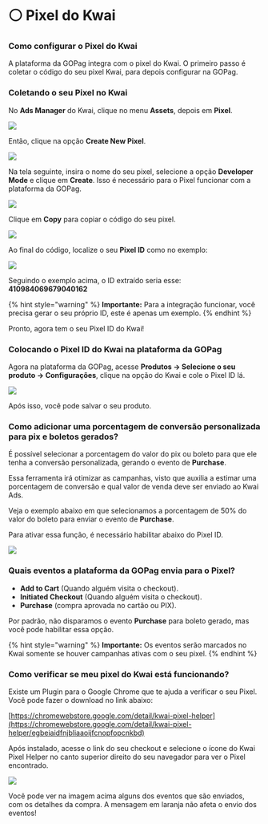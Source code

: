 # ⚪ Pixel do Kwai

### Como configurar o Pixel do Kwai

A plataforma da GOPag integra com o pixel do Kwai. O primeiro passo é coletar o código do seu pixel Kwai, para depois configurar na GOPag.

### Coletando o seu Pixel no Kwai

No **Ads Manager** do Kwai, clique no menu **Assets**, depois em **Pixel**.

![](/assets/ads/48_kwai_pixel.png)

Então, clique na opção **Create New Pixel**.

![](/assets/ads/49_kwai_pixel_create.png)

Na tela seguinte, insira o nome do seu pixel, selecione a opção **Developer Mode** e clique em **Create**. Isso é necessário para o Pixel funcionar com a plataforma da GOPag.

![](/assets/ads/50_kwai_pixel_create.png)

Clique em **Copy** para copiar o código do seu pixel.

![](/assets/ads/51_kwai_pixel_copy_id.png)

Ao final do código, localize o seu **Pixel ID** como no exemplo:

![](/assets/ads/52_kwai_pixel_copy_id.png)

Seguindo o exemplo acima, o ID extraído seria esse: **410984069679040162**

{% hint style="warning" %}
**Importante:** Para a integração funcionar, você precisa gerar o seu próprio ID, este é apenas um exemplo.
{% endhint %}

Pronto, agora tem o seu Pixel ID do Kwai!

### Colocando o Pixel ID do Kwai na plataforma da GOPag

Agora na plataforma da GOPag, acesse **Produtos -> Selecione o seu produto -> Configurações**, clique na opção do Kwai e cole o Pixel ID lá.

![](/assets/ads/53_kwai_pixel_colar.png)

Após isso, você pode salvar o seu produto.

### Como adicionar uma porcentagem de conversão personalizada para pix e boletos gerados?

É possível selecionar a porcentagem do valor do pix ou boleto para que ele tenha a conversão personalizada, gerando o evento de **Purchase**.

Essa ferramenta irá otimizar as campanhas, visto que auxilia a estimar uma porcentagem de conversão e qual valor de venda deve ser enviado ao Kwai Ads.

Veja o exemplo abaixo em que selecionamos a porcentagem de 50% do valor do boleto para enviar o evento de **Purchase**.

Para ativar essa função, é necessário habilitar abaixo do Pixel ID.

![](/assets/ads/54_kwai_pixel_purchase.png)

### Quais eventos a plataforma da GOPag envia para o Pixel?

- **Add to Cart** (Quando alguém visita o checkout).
- **Initiated Checkout** (Quando alguém visita o checkout).
- **Purchase** (compra aprovada no cartão ou PIX).

Por padrão, não disparamos o evento **Purchase** para boleto gerado, mas você pode habilitar essa opção.

{% hint style="warning" %}
**Importante:** Os eventos serão marcados no Kwai somente se houver campanhas ativas com o seu pixel.
{% endhint %}

### Como verificar se meu pixel do Kwai está funcionando?

Existe um Plugin para o Google Chrome que te ajuda a verificar o seu Pixel. Você pode fazer o download no link abaixo:

[https://chromewebstore.google.com/detail/kwai-pixel-helper](https://chromewebstore.google.com/detail/kwai-pixel-helper/egbeiaidfnjbliaaoijfcnopfopcnkbd)

Após instalado, acesse o link do seu checkout e selecione o ícone do Kwai Pixel Helper no canto superior direito do seu navegador para ver o Pixel encontrado.

![](/assets/ads/55_kwai_pixel_helper.png)

Você pode ver na imagem acima alguns dos eventos que são enviados, com os detalhes da compra. A mensagem em laranja não afeta o envio dos eventos!